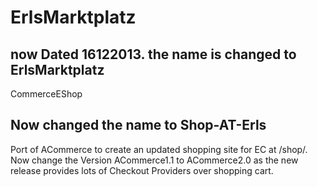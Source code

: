 ErlsMarktplatz
====================
now Dated 16122013. the name is changed to ErlsMarktplatz
---------------------------------------------------------

CommerceEShop

Now changed the name to Shop-AT-Erls
------------------------------------
Port of ACommerce to create an updated shopping site for EC at /shop/. Now change the Version ACommerce1.1 to ACommerce2.0 as the new release provides lots of Checkout Providers over shopping cart.
